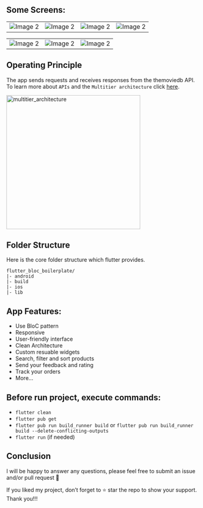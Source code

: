 ## Some Screens:

<table>
  <tr>
    <td><img src="https://github.com/yourSite0/qurani-master/blob/main/screenshots/1.jpg" alt="Image 2"></td>
    <td><img src="https://github.com/yourSite0/qurani-master/blob/main/screenshots/2.jpg" alt="Image 2"></td>
    <td><img src="https://github.com/yourSite0/qurani-master/blob/main/screenshots/3.jpg" alt="Image 2"></td>
    <td><img src="https://github.com/yourSite0/qurani-master/blob/main/screenshots/4.jpg" alt="Image 2"></td>
  </tr>
</table>

<table>
  <tr>
    <td><img src="https://github.com/yourSite0/qurani-master/blob/main/screenshots/5.jpg" alt="Image 2"></td>
    <td><img src="https://github.com/yourSite0/qurani-master/blob/main/screenshots/6.jpg" alt="Image 2"></td>
    <td><img src="https://github.com/yourSite0/qurani-master/blob/main/screenshots/7.jpg" alt="Image 2"></td>
  </tr>
</table>

## Operating Principle
 The app sends requests and receives responses from the themoviedb API. <br> To learn more about `APIs` and the `Multitier architecture` click <a target="_blank" href="https://en.wikipedia.org/wiki/Multitier_architecture#Web_development_usage">here</a>.
 
<a target="_blank" href="https://volansys.com/wp-content/uploads/2019/07/VOLANSYS_Tiers-of-Architecture-new.jpg"> <img width="350" alt="multitier_architecture" src="https://user-images.githubusercontent.com/61885011/132905821-d68d4792-3f8f-4660-a648-968f353dcb1c.jpg"> </a>

## Folder Structure
Here is the core folder structure which flutter provides.

```
flutter_bloc_boilerplate/
|- android
|- build
|- ios
|- lib
```


## App Features:
* Use BloC pattern
* Responsive
* User-friendly interface
* Clean Architecture
* Custom resuable widgets
* Search, filter and sort products
* Send your feedback and rating
* Track your orders
* More...


## Before run project, execute commands:
- `flutter clean`
- `flutter pub get`
- `flutter pub run build_runner build` or `flutter pub run build_runner build --delete-conflicting-outputs`
- `flutter run` (if needed)

## Conclusion
I will be happy to answer any questions, please feel free to submit an issue and/or pull request 🙂

If you liked my project, don’t forget to ⭐ star the repo to show your support.
Thank you!!!

